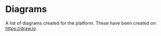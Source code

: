 # Diagrams

A list of diagrams created for the platform. These have been created on https://draw.io.

